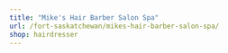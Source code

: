 ```yaml
---
title: "Mike's Hair Barber Salon Spa"
url: /fort-saskatchewan/mikes-hair-barber-salon-spa/
shop: hairdresser
---
```

